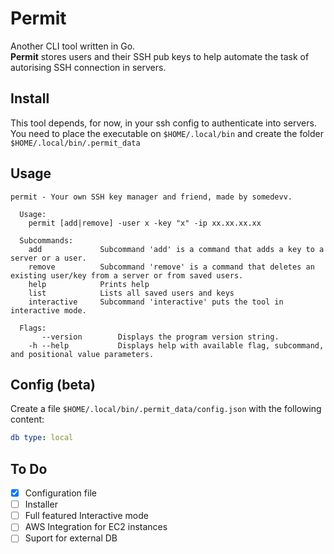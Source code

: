 # Permit

Another CLI tool written in Go.  \
**Permit** stores users and their SSH pub keys to help automate the task of autorising SSH connection in servers.

## Install

This tool depends, for now, in your ssh config to authenticate into servers. \
You need to place the executable on ```$HOME/.local/bin``` and create the folder ```$HOME/.local/bin/.permit_data```

## Usage

``` text
permit - Your own SSH key manager and friend, made by somedevv.

  Usage:
    permit [add|remove] -user x -key "x" -ip xx.xx.xx.xx

  Subcommands:
    add             Subcommand 'add' is a command that adds a key to a server or a user.
    remove          Subcommand 'remove' is a command that deletes an existing user/key from a server or from saved users.
    help            Prints help
    list            Lists all saved users and keys
    interactive     Subcommand 'interactive' puts the tool in interactive mode.

  Flags:
       --version        Displays the program version string.
    -h --help           Displays help with available flag, subcommand, and positional value parameters.
```

## Config (beta)

Create a file ```$HOME/.local/bin/.permit_data/config.json``` with the following content:

``` yaml
db type: local
```

## To Do

- [x] Configuration file
- [ ] Installer
- [ ] Full featured Interactive mode
- [ ] AWS Integration for EC2 instances
- [ ] Suport for external DB
